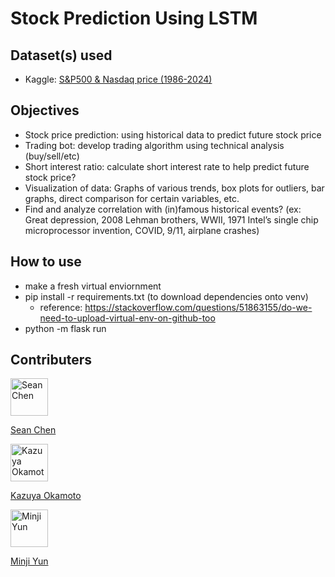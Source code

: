 # Stock Prediction Using LSTM
## Dataset(s) used
- Kaggle:
[S&P500 & Nasdaq price (1986-2024)](https://www.kaggle.com/datasets/guillemservera/sp500-nasdaq-spy-qqq-ohlcv-data/data)

## Objectives
- Stock price prediction: using historical data to predict future stock price
- Trading bot: develop trading algorithm using technical analysis (buy/sell/etc)
- Short interest ratio: calculate short interest rate to help predict future stock price?
- Visualization of data: Graphs of various trends, box plots for outliers, bar graphs, direct comparison for certain variables, etc.
- Find and analyze correlation with (in)famous historical events? (ex: Great depression, 2008 Lehman brothers, WWII, 1971 Intel’s single chip microprocessor invention, COVID, 9/11, airplane crashes)

## How to use
- make a fresh virtual enviornment
- pip install -r requirements.txt (to download dependencies onto venv)
    - reference: https://stackoverflow.com/questions/51863155/do-we-need-to-upload-virtual-env-on-github-too
- python -m flask run

## Contributers
<a href="https://github.com/seanc327">
  <img src="https://github.com/seanc327.png" alt="Sean Chen" width="60px;"/>
  <p>Sean Chen</p>
</a>
<a href="https://github.com/Okamoto2023">
  <img src="https://github.com/Okamoto2023.png" alt="Kazuya Okamoto" width="60px;"/>
  <p>Kazuya Okamoto</p>
</a>
<a href="https://github.com/minjiyun02">
  <img src="https://github.com/minjiyun02.png" alt="Minji Yun" width="60px;"/>
  <p>Minji Yun</p>
</a>
